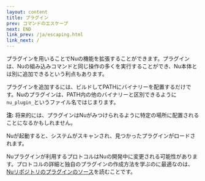 ```yaml
---
layout: content
title: プラグイン
prev: コマンドのエスケープ
next: END
link_prev: /ja/escaping.html
link_next: /
---
```


プラグインを用いることでNuの機能を拡張することができます。プラグインは、Nuの組み込みコマンドと同じ操作の多くを実行することができ、Nu本体とは別に追加できるという利点もあります。

プラグインを追加するには、ビルドしてPATHにバイナリーを配置するだけです。Nuのプラグインは、PATH内の他のバイナリーと区別できるように`nu_plugin_`というファイル名ではじまります。

**注:** 将来的には、プラグインはNuがみつけられるように特定の場所に配置されることになるかもしれません。

Nuが起動すると、システムがスキャンされ、見つかったプラグインがロードされます。

Nuプラグインが利用するプロトコルはNuの開発中に変更される可能性があります。プロトコルの詳細と独自のプラグインの作成方法を学ぶのに最適なのは、[Nuリポジトリのプラグインのソース](https://github.com/nushell/nushell/tree/master/src/plugins)を読むことです。